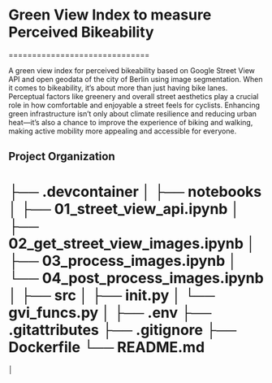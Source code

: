 # Green View Index to measure Perceived Bikeability
==============================

A green view index for perceived bikeability based on Google Street View API and open geodata of the city of Berlin using image segmentation. When it comes to bikeability, it’s about more than just having bike lanes. Perceptual factors like greenery and overall street aesthetics play a crucial role in how comfortable and enjoyable a street feels for cyclists. Enhancing green infrastructure isn’t only about climate resilience and reducing urban heat—it’s also a chance to improve the experience of biking and walking, making active mobility more appealing and accessible for everyone.

## Project Organization

├── .devcontainer
│
├── notebooks
│ ├── 01_street_view_api.ipynb
│ ├── 02_get_street_view_images.ipynb
│ ├── 03_process_images.ipynb
│ └── 04_post_process_images.ipynb
│
├── src
│ ├── init.py
│ └── gvi_funcs.py
│
├── .env
├── .gitattributes
├── .gitignore
├── Dockerfile
└── README.md
=======
│